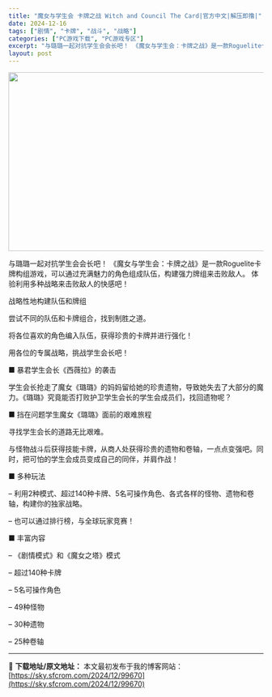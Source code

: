 ```yaml
---
title: "魔女与学生会 卡牌之战 Witch and Council The Card|官方中文|解压即撸|"
date: 2024-12-16
tags: ["剧情", "卡牌", "战斗", "战略"]
categories: ["PC游戏下载", "PC游戏专区"]
excerpt: "与璐璐一起对抗学生会会长吧！ 《魔女与学生会：卡牌之战》是一款Roguelite卡牌构组游戏，可以通过充满魅力的角色组成队伍，构建强力牌组来击败敌人。 体验利用多种战略来击败敌人的快感吧！ 战略性地构建队伍和牌组 尝试不同的队伍和卡牌组合，找到制胜之道。 将各位喜欢的角色编入队伍，获得珍贵的卡牌并进&hellip;"
layout: post
---
```


<img class="aligncenter size-full wp-image-99663" src="https://sky.sfcrom.com/wp-content/uploads/2024/12/2024121609435323.webp" alt="" width="616" height="353" />

与璐璐一起对抗学生会会长吧！ 《魔女与学生会：卡牌之战》是一款Roguelite卡牌构组游戏，可以通过充满魅力的角色组成队伍，构建强力牌组来击败敌人。 体验利用多种战略来击败敌人的快感吧！

战略性地构建队伍和牌组

尝试不同的队伍和卡牌组合，找到制胜之道。

将各位喜欢的角色编入队伍，获得珍贵的卡牌并进行强化！

用各位的专属战略，挑战学生会长吧！

■ 暴君学生会长《西薇拉》的袭击

学生会长抢走了魔女《璐璐》的妈妈留给她的珍贵遗物，导致她失去了大部分的魔力。《璐璐》究竟能否打败护卫学生会长的学生会成员们，找回遗物呢？

■ 挡在问题学生魔女《璐璐》面前的艰难旅程

寻找学生会长的道路无比艰难。

与怪物战斗后获得技能卡牌，从商人处获得珍贵的遗物和卷轴，一点点变强吧。同时，把可怕的学生会成员变成自己的同伴，并肩作战！

■ 多种玩法

– 利用2种模式、超过140种卡牌、5名可操作角色、各式各样的怪物、遗物和卷轴，构建你的独家战略。

– 也可以通过排行榜，与全球玩家竞赛！

■ 丰富内容

– 《剧情模式》和《魔女之塔》模式

– 超过140种卡牌

– 5名可操作角色

– 49种怪物

– 30种遗物

– 25种卷轴

---
📖 **下载地址/原文地址：** 本文最初发布于我的博客网站：[https://sky.sfcrom.com/2024/12/99670](https://sky.sfcrom.com/2024/12/99670)

